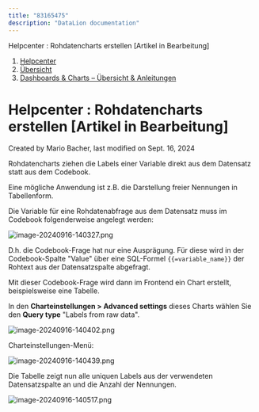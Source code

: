 ```yaml
---
title: "83165475"
description: "DataLion documentation"
---
```


Helpcenter : Rohdatencharts erstellen \[Artikel in Bearbeitung\]  

1.  [Helpcenter](index.html)
2.  [Übersicht](2982609.html)
3.  [Dashboards & Charts – Übersicht & Anleitungen](3539109.html)

# Helpcenter : Rohdatencharts erstellen \[Artikel in Bearbeitung\]

Created by Mario Bacher, last modified on Sept. 16, 2024

Rohdatencharts ziehen die Labels einer Variable direkt aus dem Datensatz statt aus dem Codebook.

Eine mögliche Anwendung ist z.B. die Darstellung freier Nennungen in Tabellenform.

Die Variable für eine Rohdatenabfrage aus dem Datensatz muss im Codebook folgenderweise angelegt werden:

![image-20240916-140327.png](/img/83722328.png?width=888)

D.h. die Codebook-Frage hat nur eine Ausprägung. Für diese wird in der Codebook-Spalte "Value" über eine SQL-Formel `{{=variable_name}}` der Rohtext aus der Datensatzspalte abgefragt. 

Mit dieser Codebook-Frage wird dann im Frontend ein Chart erstellt, beispielsweise eine Tabelle. 

In den **Charteinstellungen > Advanced settings** dieses Charts wählen Sie den **Query type** "Labels from raw data".

![image-20240916-140402.png](/img/83198187.png?width=395)

Charteinstellungen-Menü:

![image-20240916-140439.png](/img/83165509.png?width=760)

Die Tabelle zeigt nun alle uniquen Labels aus der verwendeten Datensatzspalte an und die Anzahl der Nennungen. 

![image-20240916-140517.png](/img/83198194.png?width=617)
